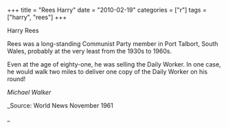 +++
title = "Rees Harry"
date = "2010-02-19"
categories = ["r"]
tags = ["harry", "rees"]
+++

Harry Rees

Rees was a long-standing Communist Party member in Port Talbort, South Wales, probably at the very least from the 1930s to 1960s.

Even at the age of eighty-one, he was selling the Daily Worker. In one case, he would walk two miles to deliver one copy of the Daily Worker on his round!

_Michael Walker_

_Source: World News November 1961  
  
_
